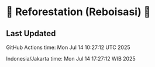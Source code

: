 
# 🌳 Reforestation (Reboisasi) 🌲

## Last Updated

GitHub Actions time: Mon Jul 14 10:27:12 UTC 2025

Indonesia/Jakarta time: Mon Jul 14 17:27:12 WIB 2025
